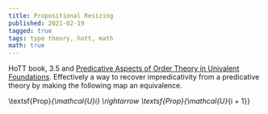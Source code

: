 ```yaml
---
title: Propositional Resizing
published: 2021-02-19
tagged: true
tags: type theory, hott, math
math: true
---
```


HoTT book, 3.5 and [Predicative Aspects of Order Theory in Univalent
Foundations](https://arxiv.org/abs/2102.08812). Effectively a way to
recover impredicativity from a predicative theory by making the
following map an equivalence.

$$$$
\textsf{Prop}_{\mathcal{U}_i} \rightarrow \textsf{Prop}_{\mathcal{U}_{i + 1}}
$$$$
